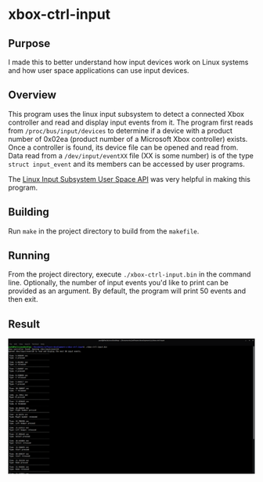 # xbox-ctrl-input
## Purpose
I made this to better understand how input devices work on Linux systems and how user space applications can use input devices.

## Overview
This program uses the linux input subsystem to detect a connected Xbox controller and read and display input events from it. The program first reads from `/proc/bus/input/devices` to determine if a device with a product number of 0x02ea (product number of a Microsoft Xbox controller) exists. Once a controller is found, its device file can be opened and read from. Data read from a `/dev/input/eventXX` file (XX is some number) is of the type `struct input_event` and its members can be accessed by user programs.

The [Linux Input Subsystem User Space API](https://www.kernel.org/doc/html/v5.4/input/input.html) was very helpful in making this program. 

## Building
Run `make` in the project directory to build from the `makefile`.

## Running
From the project directory, execute `./xbox-ctrl-input.bin` in the command line. Optionally, the number of input events you'd like to print can be provided as an argument. By default, the program will print 50 events and then exit.

## Result
![Results of running this program in the command line](./program-running.png "Results of running this program in the command line")
